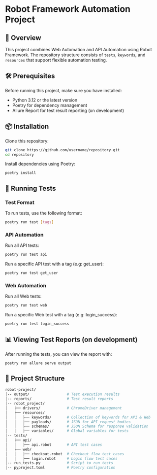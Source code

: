 # Robot Framework Automation Project

## 📌 Overview

This project combines Web Automation and API Automation using Robot Framework. 
The repository structure consists of `tests`, `keywords`, and `resources` that support flexible automation testing.

## 🛠 Prerequisites

Before running this project, make sure you have installed:

- Python 3.12 or the latest version
- Poetry for dependency management
- Allure Report for test result reporting (on development)

## 📦 Installation

Clone this repository:

```sh
git clone https://github.com/username/repository.git
cd repository
```

Install dependencies using Poetry:

```sh
poetry install
```

## 🚀 Running Tests

### Test Format

To run tests, use the following format:

```sh
poetry run test [tags]
```

### API Automation

Run all API tests:

```sh
poetry run test api
```

Run a specific API test with a tag (e.g: get_user):

```sh
poetry run test get_user
```

### Web Automation

Run all Web tests:

```sh
poetry run test web
```

Run a specific Web test with a tag (e.g: login_success):

```sh
poetry run test login_success
```

## 📊 Viewing Test Reports (on development)

After running the tests, you can view the report with:

```sh
poetry run allure serve output
```

## 📂 Project Structure

```sh
robot-project/
│-- output/                 # Test execution results
│-- reports/                # Test result reports
│-- robot_project/
│   ├── drivers/            # ChromeDriver management
│   ├── resources/
│   │   ├── keywords/       # Collection of keywords for API & Web
│   │   ├── payloads/       # JSON for API request bodies
│   │   ├── schemas/        # JSON Schema for response validation
│   │   ├── variables/      # Global variables for tests
│-- tests/
│   ├── api/                
│   │   ├── api.robot       # API test cases
│   ├── web/                
│   │   ├── checkout.robot  # Checkout flow test cases
│   │   ├── login.robot     # Login flow test cases
│-- run_tests.py            # Script to run tests
│-- pyproject.toml          # Poetry configuration
```
